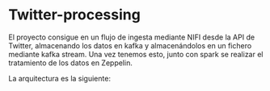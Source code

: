 # Twitter-processing

El proyecto consigue en un flujo de ingesta mediante NIFI desde la API de Twitter, almacenando los datos en kafka y almacenándolos en un fichero mediante kafka stream.
Una vez tenemos esto, junto con spark se realizar el tratamiento de los datos en Zeppelin.

La arquitectura es la siguiente:



